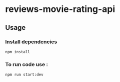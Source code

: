 # reviews-movie-rating-api

## Usage
### Install dependencies

```
npm install
```
### To run code use : 
```
npm run start:dev
```
